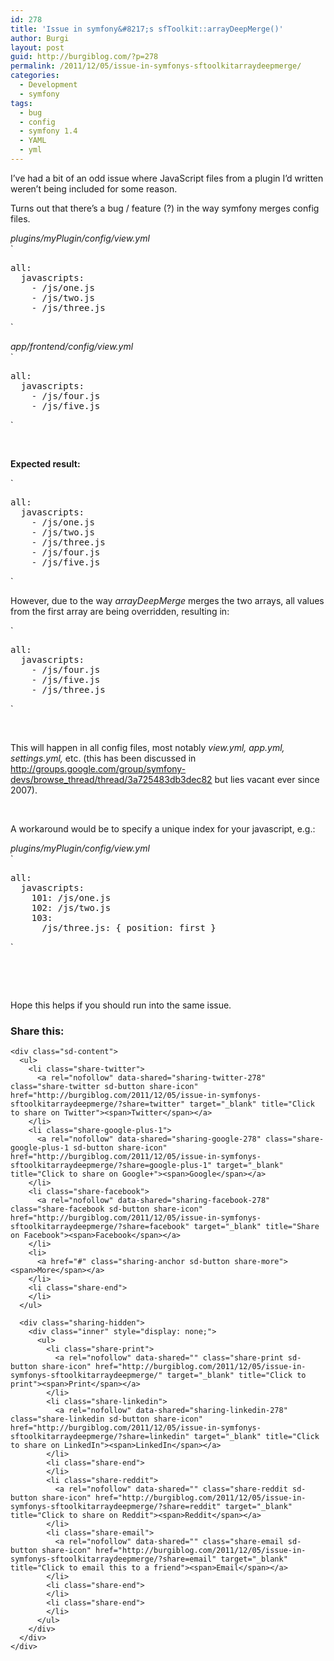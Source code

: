```yaml
---
id: 278
title: 'Issue in symfony&#8217;s sfToolkit::arrayDeepMerge()'
author: Burgi
layout: post
guid: http://burgiblog.com/?p=278
permalink: /2011/12/05/issue-in-symfonys-sftoolkitarraydeepmerge/
categories:
  - Development
  - symfony
tags:
  - bug
  - config
  - symfony 1.4
  - YAML
  - yml
---
```

<p class="wp-flattr-button">
  <a class="FlattrButton" style="display:none;" href="http://burgiblog.com/2011/12/05/issue-in-symfonys-sftoolkitarraydeepmerge/" title=" Issue in symfony&#8217;s sfToolkit::arrayDeepMerge()" rev="flattr;uid:BurkhardR;language:en_GB;category:audio;tags:bug,config,symfony 1.4,YAML,yml,blog;button:compact;">I&#8217;ve had a bit of an odd issue where JavaScript files from a plugin I&#8217;d written weren&#8217;t being included for some reason. Turns out that there&#8217;s a bug / feature...</a>
</p>

I&#8217;ve had a bit of an odd issue where JavaScript files from a plugin I&#8217;d written weren&#8217;t being included for some reason.

Turns out that there&#8217;s a bug / feature (?) in the way symfony merges config files.<!--more-->

*plugins/myPlugin/config/view.yml*  
`</p>
<pre>
all:
  javascripts:
    - /js/one.js
    - /js/two.js
    - /js/three.js
</pre>
<p>`

*app/frontend/config/view.yml*  
`</p>
<pre>
all:
  javascripts:
    - /js/four.js
    - /js/five.js
</pre>
<p>`

&nbsp;

**Expected result:**

`</p>
<pre>
all:
  javascripts:
    - /js/one.js
    - /js/two.js
    - /js/three.js
    - /js/four.js
    - /js/five.js
</pre>
<p>`

However, due to the way *arrayDeepMerge* merges the two arrays, all values from the first array are being overridden, resulting in:

`</p>
<pre>
all:
  javascripts:
    - /js/four.js
    - /js/five.js
    - /js/three.js
</pre>
<p>`

&nbsp;

This will happen in all config files, most notably *view.yml, app.yml, settings.yml,* etc. (this has been discussed in http://groups.google.com/group/symfony-devs/browse_thread/thread/3a725483db3dec82 but lies vacant ever since 2007).

&nbsp;

A workaround would be to specify a unique index for your javascript, e.g.:

*plugins/myPlugin/config/view.yml*  
`</p>
<pre>
all:
  javascripts:
    101: /js/one.js
    102: /js/two.js
    103:
      /js/three.js: { position: first }
</pre>
<p>`

&nbsp;

&nbsp;

Hope this helps if you should run into the same issue.

<div class="sharedaddy sd-sharing-enabled">
  <div class="robots-nocontent sd-block sd-social sd-social-icon-text sd-sharing">
    <h3 class="sd-title">
      Share this:
    </h3>
    
    <div class="sd-content">
      <ul>
        <li class="share-twitter">
          <a rel="nofollow" data-shared="sharing-twitter-278" class="share-twitter sd-button share-icon" href="http://burgiblog.com/2011/12/05/issue-in-symfonys-sftoolkitarraydeepmerge/?share=twitter" target="_blank" title="Click to share on Twitter"><span>Twitter</span></a>
        </li>
        <li class="share-google-plus-1">
          <a rel="nofollow" data-shared="sharing-google-278" class="share-google-plus-1 sd-button share-icon" href="http://burgiblog.com/2011/12/05/issue-in-symfonys-sftoolkitarraydeepmerge/?share=google-plus-1" target="_blank" title="Click to share on Google+"><span>Google</span></a>
        </li>
        <li class="share-facebook">
          <a rel="nofollow" data-shared="sharing-facebook-278" class="share-facebook sd-button share-icon" href="http://burgiblog.com/2011/12/05/issue-in-symfonys-sftoolkitarraydeepmerge/?share=facebook" target="_blank" title="Share on Facebook"><span>Facebook</span></a>
        </li>
        <li>
          <a href="#" class="sharing-anchor sd-button share-more"><span>More</span></a>
        </li>
        <li class="share-end">
        </li>
      </ul>
      
      <div class="sharing-hidden">
        <div class="inner" style="display: none;">
          <ul>
            <li class="share-print">
              <a rel="nofollow" data-shared="" class="share-print sd-button share-icon" href="http://burgiblog.com/2011/12/05/issue-in-symfonys-sftoolkitarraydeepmerge/" target="_blank" title="Click to print"><span>Print</span></a>
            </li>
            <li class="share-linkedin">
              <a rel="nofollow" data-shared="sharing-linkedin-278" class="share-linkedin sd-button share-icon" href="http://burgiblog.com/2011/12/05/issue-in-symfonys-sftoolkitarraydeepmerge/?share=linkedin" target="_blank" title="Click to share on LinkedIn"><span>LinkedIn</span></a>
            </li>
            <li class="share-end">
            </li>
            <li class="share-reddit">
              <a rel="nofollow" data-shared="" class="share-reddit sd-button share-icon" href="http://burgiblog.com/2011/12/05/issue-in-symfonys-sftoolkitarraydeepmerge/?share=reddit" target="_blank" title="Click to share on Reddit"><span>Reddit</span></a>
            </li>
            <li class="share-email">
              <a rel="nofollow" data-shared="" class="share-email sd-button share-icon" href="http://burgiblog.com/2011/12/05/issue-in-symfonys-sftoolkitarraydeepmerge/?share=email" target="_blank" title="Click to email this to a friend"><span>Email</span></a>
            </li>
            <li class="share-end">
            </li>
            <li class="share-end">
            </li>
          </ul>
        </div>
      </div>
    </div>
  </div>
</div>